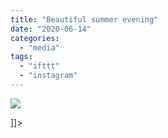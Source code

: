 ```yaml
---
title: "Beautiful summer evening"
date: "2020-06-14"
categories: 
  - "media"
tags: 
  - "ifttt"
  - "instagram"
---
```


![](images/Mathew-Ingram-on-Instagram-“Beautiful-summer-evening”.png)

\]\]>
